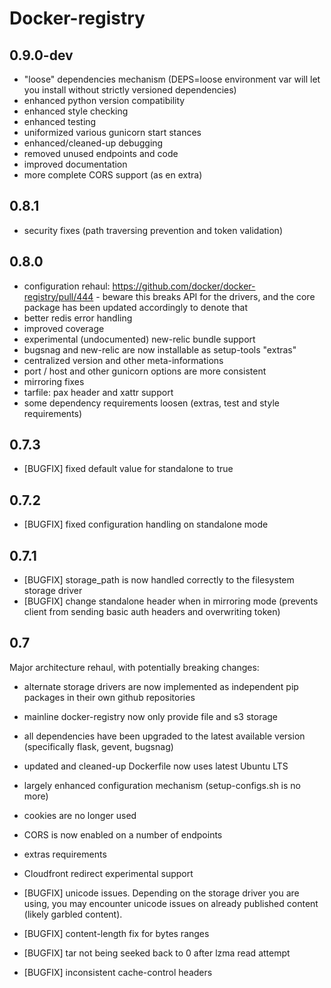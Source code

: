 # Docker-registry

## 0.9.0-dev

 * "loose" dependencies mechanism (DEPS=loose environment var will let you install without strictly versioned dependencies)
 * enhanced python version compatibility
 * enhanced style checking
 * enhanced testing
 * uniformized various gunicorn start stances
 * enhanced/cleaned-up debugging
 * removed unused endpoints and code
 * improved documentation
 * more complete CORS support (as en extra)
 
## 0.8.1

 * security fixes (path traversing prevention and token validation)

## 0.8.0

 * configuration rehaul: https://github.com/docker/docker-registry/pull/444 - beware this breaks API for the drivers, and the core package has been updated accordingly to denote that
 * better redis error handling
 * improved coverage
 * experimental (undocumented) new-relic bundle support
 * bugsnag and new-relic are now installable as setup-tools "extras"
 * centralized version and other meta-informations
 * port / host and other gunicorn options are more consistent
 * mirroring fixes
 * tarfile: pax header and xattr support
 * some dependency requirements loosen (extras, test and style requirements)

## 0.7.3

 * [BUGFIX] fixed default value for standalone to true

## 0.7.2

 * [BUGFIX] fixed configuration handling on standalone mode

## 0.7.1

 * [BUGFIX] storage_path is now handled correctly to the filesystem storage driver
 * [BUGFIX] change standalone header when in mirroring mode (prevents client from sending basic auth headers and overwriting token)

## 0.7

Major architecture rehaul, with potentially breaking changes:

 * alternate storage drivers are now implemented as independent pip packages in their own github repositories
 * mainline docker-registry now only provide file and s3 storage
 * all dependencies have been upgraded to the latest available version (specifically flask, gevent, bugsnag)
 * updated and cleaned-up Dockerfile now uses latest Ubuntu LTS
 * largely enhanced configuration mechanism (setup-configs.sh is no more)
 * cookies are no longer used
 * CORS is now enabled on a number of endpoints
 * extras requirements
 * Cloudfront redirect experimental support

 * [BUGFIX] unicode issues. Depending on the storage driver you are using, you may encounter unicode issues on already published content (likely garbled content).
 * [BUGFIX] content-length fix for bytes ranges
 * [BUGFIX] tar not being seeked back to 0 after lzma read attempt
 * [BUGFIX] inconsistent cache-control headers
